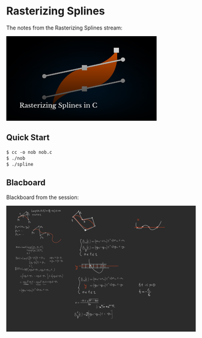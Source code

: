 # Rasterizing Splines

The notes from the Rasterizing Splines stream:

[![thumbnail](./thumbnail.png)](https://www.youtube.com/watch?v=1epwf3iaQNU)

## Quick Start

```console
$ cc -o nob nob.c
$ ./nob
$ ./spline
```

## Blacboard

Blackboard from the session:

![blackboard](./blackboard.png)
